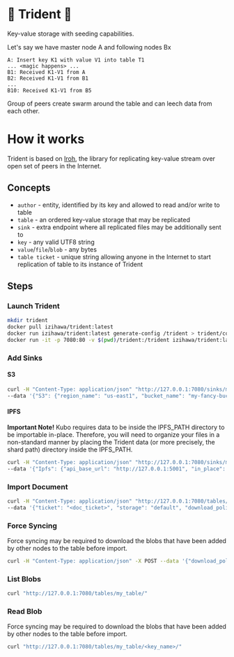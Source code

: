 # 🔱 Trident 🔱

Key-value storage with seeding capabilities.

Let's say we have master node A and following nodes Bx

```
A: Insert key K1 with value V1 into table T1
... <magic happens> ...
B1: Received K1-V1 from A
B2: Received K1-V1 from B1
...
B10: Received K1-V1 from B5
```

Group of peers create swarm around the table and can leech data from each other.

# How it works

Trident is based on [Iroh](https://github.com/n0-computer/iroh), the library for
replicating key-value stream over open set of peers in the Internet.

## Concepts

- `author` - entity, identified by its key and allowed to read and/or write to table
- `table` - an ordered key-value storage that may be replicated
- `sink` - extra endpoint where all replicated files may be additionally sent to
- `key` - any valid UTF8 string
- `value`/`file`/`blob` - any bytes
- `table ticket` - unique string allowing anyone in the Internet to start replication of table to its instance of Trident

## Steps

### Launch Trident

```bash 
mkdir trident
docker pull izihawa/trident:latest
docker run izihawa/trident:latest generate-config /trident > trident/config.yaml
docker run -it -p 7080:80 -v $(pwd)/trident:/trident izihawa/trident:latest serve --config-path /trident/config.yaml
```

### Add Sinks

#### S3

```bash 
curl -H "Content-Type: application/json" "http://127.0.0.1:7080/sinks/my_fancy_s3/" \
--data '{"S3": {"region_name": "us-east1", "bucket_name": "my-fancy-bucket", "prefix": "my/fancy/dir", "credentials": {"aws_access_key_id": "...", "aws_secret_access_key": "..."}}}'
```

#### IPFS

**Important Note!** Kubo requires data to be inside the IPFS_PATH directory
to be importable in-place. Therefore, you will need to organize your files
in a non-standard manner by placing the Trident data (or more precisely, the shard path) 
directory inside the IPFS_PATH.

```bash 
curl -H "Content-Type: application/json" "http://127.0.0.1:7080/sinks/my_fancy_ipfs/" \
--data '{"Ipfs": {"api_base_url": "http://127.0.0.1:5001", "in_place": true}}'
```


### Import Document

```bash
curl -H "Content-Type: application/json" "http://127.0.0.1:7080/tables/document/import/" \
--data '{"ticket": "<doc_ticket>", "storage": "default", "download_policy": {"EverythingExcept": []}}'
```

### Force Syncing

Force syncing may be required to download the blobs that have been added by other nodes to the table before import.

```bash
curl -H "Content-Type: application/json" -X POST --data '{"download_policy": {"EverythingExcept": []}, "threads": 32}' "http://127.0.0.1:7080/tables/my_table/sync/"
```

### List Blobs

```bash
curl "http://127.0.0.1:7080/tables/my_table/"
```

### Read Blob

Force syncing may be required to download the blobs that have been added by other nodes to the table before import.

```bash
curl "http://127.0.0.1:7080/tables/my_table/<key_name>/"
```